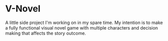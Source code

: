 # V-Novel
A little side project I'm working on in my spare time. My intention is to make a fully functional visual novel game with multiple characters and decision making that affects the story outcome.
